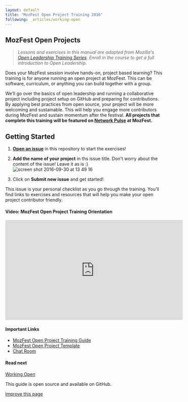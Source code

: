 ```yaml
---
layout: default
title: "MozFest Open Project Training 2016"
following: _articles/working-open
---
```


## MozFest Open Projects


> *Lessons and exercises in this manual are adapted from Mozilla's [Open Leadership Training Series](https://mozilla.teachable.com/p/mozilla-open-leadership-training-series). Enroll in the course to get a full introduction to Open Leadership.*


Does your MozFest session involve hands-on, project based learning? This training is for anyone running an open project at MozFest. This can be software, curriculum, or anything you can build together with a group.

We’ll go over the basics of open leadership and running a collaborative project including project setup on GitHub and preparing for contributions. By applying best practices from open source, your project will be more welcoming and sustainable. This will help you engage more contributors during MozFest and sustain momentum after the festival. **All projects that complete this training will be featured on [Network Pulse](https://mozilla.github.io/network-pulse/) at MozFest.**

## Getting Started
1. [**Open an issue**](https://github.com/acabunoc/mozfest-open-projects-2016/issues/new) in this repository to start the exercises!

2. **Add the name of your project** in ths issue title. Don't worry about the content of the issue! Leave it as is :)
![screen shot 2016-09-30 at 13 49 16](https://cloud.githubusercontent.com/assets/617994/19001339/ba6ee3ce-8714-11e6-8057-2173005ded6b.png)

3. Click on **Submit new issue** and get started!

This issue is your personal checklist as you go through the training. You'll find links to exercises and resources that will help you make your open project contributor friendly.

#### Video: MozFest Open Project Training Orientation
<iframe width="560" height="315" src="https://www.youtube.com/embed/4lu_t7sJyms" frameborder="0" allowfullscreen></iframe>

#### Important Links

* [MozFest Open Project Training Guide](https://acabunoc.github.io/mozfest-open-projects-2016/)
* [MozFest Open Project Template](https://github.com/acabunoc/mozfest-repo-template)
* [Chat Room](https://chat.mozillafoundation.org/mozilla/channels/mozfest-open-projects)

<div class="color-box">
<h4>Read next</h4>
<p><a href="articles/working-open">Working Open</a></p>
</div>


This guide is open source and available on GitHub.

 <a class="btn btn-lg btn-default" href="https://github.com/{{ site.github.repo }}/edit/{{ site.github.branch }}/{{ page.path }}">Improve this page</a>
